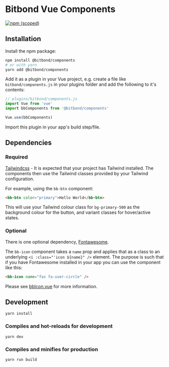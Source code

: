 # Bitbond Vue Components
[![npm (scoped)](https://img.shields.io/npm/v/@bitbond/components)]('https://www.npmjs.com/package/@bitbond/components')

## Installation
Install the npm package:
```bash
npm install @bitbond/components
# or with yarn
yarn add @bitbond/components
```

Add it as a plugin in your Vue project, e.g. create a file like `bitbond/components.js` in your plugins folder and add the following to it's contents:
```javascript
// plugins/bitbond/components.js
import Vue from 'vue'
import bbComponents from '@bitbond/components'

Vue.use(bbComponents)
```

Import this plugin in your app's build step/file.

## Dependencies
### Required
[Tailwindcss](https://tailwindcss.com/) - It is expected that your project has Tailwind installed. The components then use the Tailwind classes provided by your Tailwind configuration.

For example, using the `bb-btn` component:
```html
<bb-btn color="primary">Hello World</bb-btn>
```
This will use your Tailwind colour class for `bg-primary-500` as the background colour for the button, and variant classes for hover/active states.

### Optional
There is one optional dependency, [Fontawesome](https://fontawesome.com/).

The `bb-icon` component takes a `name` prop and applies that as a class to an underlying `<i :class="'icon ${name}" />` element. The purpose is such that if you have Fontawesome installed in your app you can use the component like this:

```html
<bb-icon name="fas fa-user-circle" />
```

Please see [bbIcon.vue](/src/components/bbIcon.vue) for more information.

## Development
```
yarn install
```

### Compiles and hot-reloads for development
```
yarn dev
```

### Compiles and minifies for production
```
yarn run build
```
